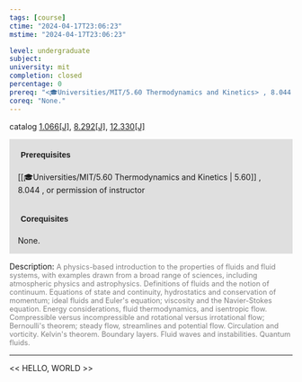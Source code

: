 ```yaml
---
tags: [course]
ctime: "2024-04-17T23:06:23"
mstime: "2024-04-17T23:06:23"

level: undergraduate
subject: 
university: mit
completion: closed
percentage: 0
prereq: "<🎓Universities/MIT/5.60 Thermodynamics and Kinetics> , 8.044 , or permission of instructor"
coreq: "None."
---
```


catalog [1.066[J]](http://student.mit.edu/catalog/m1a.html#1.066), [8.292[J]](http://student.mit.edu/catalog/m8a.html#8.292), [12.330[J]](http://student.mit.edu/catalog/m12a.html#12.330)

<span style="display: block; padding: 15px; background-color: rgb(100, 100, 100, 0.2);"><font id="m_prereq204_0" style="display: block; font-family: Arial, sans-serif; font-weight: bold; padding: 5px">Prerequisites</font><br><span id="prereq204_0">[[🎓Universities/MIT/5.60 Thermodynamics and Kinetics | 5.60]] , 8.044 , or permission of instructor</span></span>
<span style="display: block; padding: 15px; background-color: rgb(100, 100, 100, 0.2);"><font id="m_coreq204_0" style="display: block; font-family: Arial, sans-serif; font-weight: bold; padding: 5px">Corequisites</font><br><span id="coreq204_0">None.</span></span>

<font style="">Description:</font>
<font style="color: grey; font-size: 0.8rem;">A physics-based introduction to the properties of fluids and fluid systems, with examples drawn from a broad range of sciences, including atmospheric physics and astrophysics. Definitions of fluids and the notion of continuum. Equations of state and continuity, hydrostatics and conservation of momentum; ideal fluids and Euler's equation; viscosity and the Navier-Stokes equation. Energy considerations, fluid thermodynamics, and isentropic flow. Compressible versus incompressible and rotational versus irrotational flow; Bernoulli's theorem; steady flow, streamlines and potential flow. Circulation and vorticity. Kelvin's theorem. Boundary layers. Fluid waves and instabilities. Quantum fluids.</font>



---

<< HELLO, WORLD >>
